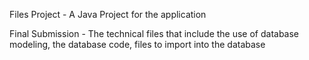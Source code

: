 Files
Project - A Java Project for the application

Final Submission - The technical files that include the use of database modeling, the database code, files to import into the database
